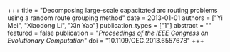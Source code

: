 +++
title = "Decomposing large-scale capacitated arc routing problems using a random route grouping method"
date = 2013-01-01
authors = ["Yi Mei", "Xiaodong Li", "Xin Yao"]
publication_types = ["1"]
abstract = ""
featured = false
publication = "*Proceedings of the IEEE Congress on Evolutionary Computation*"
doi = "10.1109/CEC.2013.6557678"
+++

